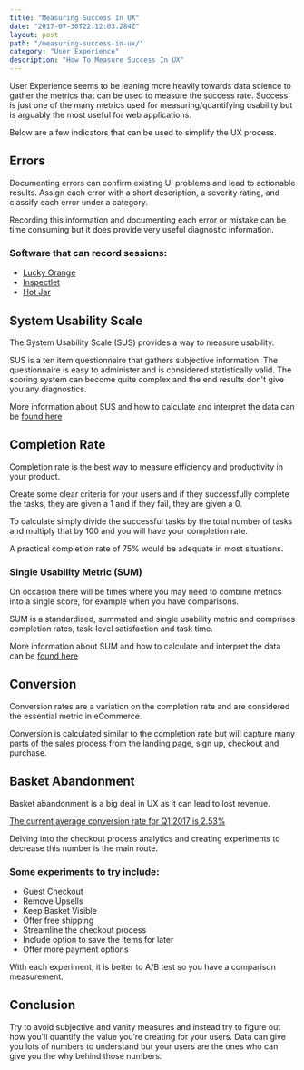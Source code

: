 ```yaml
---
title: "Measuring Success In UX"
date: "2017-07-30T22:12:03.284Z"
layout: post
path: "/measuring-success-in-ux/"
category: "User Experience"
description: "How To Measure Success In UX"
---
```


User Experience seems to be leaning more heavily towards data science to gather the metrics that can be used to measure the success rate. 
Success is just one of the many metrics used for measuring/quantifying usability but is arguably the most useful for web applications.

Below are a few indicators that can be used to simplify the UX process.

## Errors

Documenting errors can confirm existing UI problems and lead to actionable results. Assign each error with a short description, a severity rating, and classify each error under a category.

Recording this information and documenting each error or mistake can be time consuming but it does provide very useful diagnostic information. 

### Software that can record sessions:

* [Lucky Orange](https://luckyorange.com/)
* [Inspectlet](https://www.inspectlet.com/)
* [Hot Jar](https://www.hotjar.com/)

## System Usability Scale

The System Usability Scale (SUS) provides a way to measure usability. 

SUS is a ten item questionnaire that gathers subjective information. The questionnaire is easy to administer and is considered statistically valid. The scoring system can become quite complex and the end results don't give you any diagnostics.

More information about SUS and how to calculate and interpret the data can be [found here](https://measuringu.com/sus/)

## Completion Rate

Completion rate is the best way to measure efficiency and productivity in your product. 

Create some clear criteria for your users and if they successfully complete the tasks, they are given a 1 and if they fail, they are given a 0.

To calculate simply divide the successful tasks by the total number of tasks and multiply that by 100 and you will have your completion rate.

A practical completion rate of 75% would be adequate in most situations.

### Single Usability Metric (SUM)

On occasion there will be times where you may need to combine metrics into a single score, for example when you have comparisons.

SUM is a standardised, summated and single usability metric and comprises completion rates, task-level satisfaction and task time.

More information about SUM and how to calculate and interpret the data can be [found here](https://measuringu.com/sum-2/)

## Conversion

Conversion rates are a variation on the completion rate and are considered the essential metric in eCommerce.

Conversion is calculated similar to the completion rate but will capture many parts of the sales process from the landing page, sign up, checkout and purchase.

## Basket Abandonment

Basket abandonment is a big deal in UX as it can lead to lost revenue.

[The current average conversion rate for Q1 2017 is 2.53%](https://itworks.agency/average-retail-conversion-rates/)

Delving into the checkout process analytics and creating experiments to decrease this number is the main route.

### Some experiments to try include:

* Guest Checkout
* Remove Upsells
* Keep Basket Visible
* Offer free shipping
* Streamline the checkout process
* Include option to save the items for later
* Offer more payment options

With each experiment, it is better to A/B test so you have a comparison measurement.

## Conclusion

Try to avoid subjective and vanity measures and instead try to figure out how you'll quantify the value you’re creating for your users. Data can give you lots of numbers to understand but your users are the ones who can give you the why behind those numbers.
